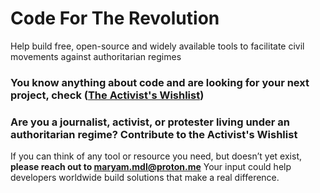 # Code For The Revolution
Help build free, open-source and widely available tools to facilitate civil movements against authoritarian regimes

### You know anything about code and are looking for your next project, check ([The Activist's Wishlist](https://github.com/Maryam-Mdl/Code-For-The-Revolution/blob/main/The%20Activist's%20Wishlist.md#the-activists-wishlist))

### Are you a journalist, activist, or protester living under an authoritarian regime? Contribute to the Activist's Wishlist
If you can think of any tool or resource you need, but doesn’t yet exist, **please reach out to maryam.mdl@proton.me**
Your input could help developers worldwide build solutions that make a real difference.
